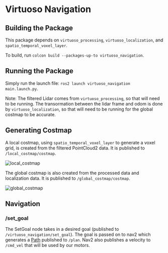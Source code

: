 # Virtuoso Navigation

## Building the Package

This package depends on `virtuoso_processing`, `virtuoso_localization`, and `spatio_temporal_voxel_layer`. 

To build, run `colcon build --packages-up-to virtuoso_navigation`.

## Running the Package

Simply run the launch file: `ros2 launch virtuoso_navigation main.launch.py`.

Note: The filtered Lidar comes from `virtuoso_processing`, so that will need to be running. The transormation between the lidar frame and odom is done by `virtuoso_localization`, so that will need to be running for the global costmap to be accurate.

## Generating Costmap

A local costmap, using `spatio_temporal_voxel_layer` to generate a voxel grid, is created from the filtered PointCloud2 data. It is published to `/local_costmap/costmap`.

![local_costmap](https://user-images.githubusercontent.com/59785089/151289187-5a7f69e8-9790-4889-bada-f9a9331c9e94.png)

The global costmap is also created from the processed data and localization data. It is published to `/global_costmap/costmap`.

![global_costmap](https://user-images.githubusercontent.com/59785089/151289292-ea8ddd43-1586-4462-bc2a-6417429f62ec.png)

## Navigation

### /set_goal
The SetGoal node takes in a desired goal (published to `/virtuoso_navigation/set_goal`). 
The goal is passed on to nav2 which generates a [Path](https://github.com/ros2/common_interfaces/blob/master/nav_msgs/msg/Path.msg) published to `/plan`.
Nav2 also publishes a velocity to `/cmd_vel` that will be used by our motors.
